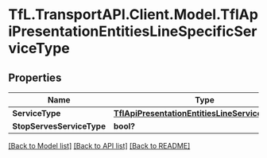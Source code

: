 # TfL.TransportAPI.Client.Model.TflApiPresentationEntitiesLineSpecificServiceType
## Properties

Name | Type | Description | Notes
------------ | ------------- | ------------- | -------------
**ServiceType** | [**TflApiPresentationEntitiesLineServiceTypeInfo**](TflApiPresentationEntitiesLineServiceTypeInfo.md) |  | [optional] 
**StopServesServiceType** | **bool?** |  | [optional] 

[[Back to Model list]](../../TfL.TransportAPI.Client/docs/README.md#documentation-for-models) [[Back to API list]](../../TfL.TransportAPI.Client/docs/README.md#documentation-for-api-endpoints) [[Back to README]](../../TfL.TransportAPI.Client/docs/README.md)

